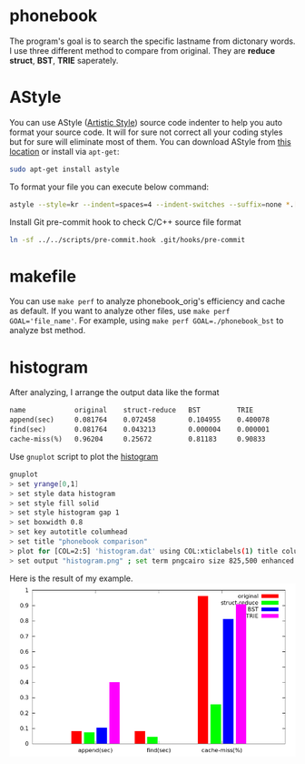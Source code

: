 # phonebook

The program's goal is to search the specific lastname from dictonary words.
I use three different method to compare from original.
They are **reduce struct**, **BST**, **TRIE** saperately.

# AStyle

You can use AStyle ([Artistic Style](http://astyle.sourceforge.net/)) source code indenter to
help you auto format your source code. It will for sure not correct all your coding styles but
for sure will eliminate most of them. You can download AStyle from [this location](http://astyle.sourceforge.net/)
or install via `apt-get`:
```sh
sudo apt-get install astyle
```

To format your file you can execute below command:
```sh
astyle --style=kr --indent=spaces=4 --indent-switches --suffix=none *.[ch]
```

Install Git pre-commit hook to check C/C++ source file format
```sh
ln -sf ../../scripts/pre-commit.hook .git/hooks/pre-commit
```

# makefile

You can use `make perf` to analyze phonebook_orig's efficiency and cache as default.
If you want to analyze other files, use `make perf GOAL='file_name'`. For example, using `make perf GOAL=./phonebook_bst` to analyze bst method.

# histogram

After analyzing, I arrange the output data like the format
```txt
name			original	struct-reduce	BST			TRIE
append(sec)		0.081764	0.072458		0.104955	0.400078
find(sec)		0.081764	0.043213		0.000004	0.000001
cache-miss(%)	0.96204		0.25672			0.81183		0.90833
```

Use `gnuplot` script to plot the [histogram](histogram.png)
```sh
gnuplot
> set yrange[0,1]
> set style data histogram
> set style fill solid
> set style histogram gap 1
> set boxwidth 0.8
> set key autotitle columhead
> set title "phonebook comparison"
> plot for [COL=2:5] 'histogram.dat' using COL:xticlabels(1) title column
> set output "histogram.png" ; set term pngcairo size 825,500 enhanced font "Verdano,  12" ; replot
```
Here is the result of my example.
![picture alt](histogram.png)
